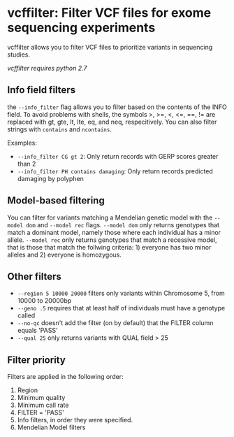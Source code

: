 vcffilter: Filter VCF files for exome sequencing experiments
=========

vcffilter allows you to filter VCF files to prioritize variants in sequencing studies.

*vcffilter requires python 2.7* 

Info field filters 
-----
the `--info_filter` flag allows you to filter based on the contents of the INFO field. To avoid problems with shells, the symbols >, >=, <, <=, ==, != are replaced with gt, gte, lt, lte, eq, and neq, respecitively. You can also filter strings with `contains` and `ncontains`.

Examples:
* `--info_filter CG gt 2`: Only return records with GERP scores greater than 2
* `--info_filter PH contains damaging`: Only return records predicted damaging by polyphen

Model-based filtering
-----
You can filter for variants matching a Mendelian genetic model with the `--model dom` and `--model rec` flags. `--model dom` only returns genotypes that match a dominant model, namely those where each individual has a minor allele. `--model rec` only returns genotypes that match a recessive model, that is those that match the follwing criteria: 1) everyone has two minor alleles and 2) everyone is homozygous.

Other filters
-----
* `--region 5 10000 20000` filters only variants within Chromosome 5, from 10000 to 20000bp 
* `--geno .5` requires that at least half of individuals must have a genotype called
* `--no-qc` doesn't add the filter (on by default) that the FILTER column equals 'PASS' 
* `--qual 25` only returns variants with QUAL field > 25  

Filter priority
-----
Filters are applied in the following order:

1. Region
2. Minimum quality
3. Minimum call rate
4. FILTER = 'PASS'
5. Info filters, in order they were specified.
6. Mendelian Model filters
